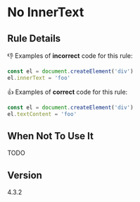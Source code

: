# No InnerText

## Rule Details

👎 Examples of **incorrect** code for this rule:

```js
const el = document.createElement('div')
el.innerText = 'foo'
```

👍 Examples of **correct** code for this rule:

```js
const el = document.createElement('div')
el.textContent = 'foo'
```

## When Not To Use It

TODO

## Version

4.3.2
